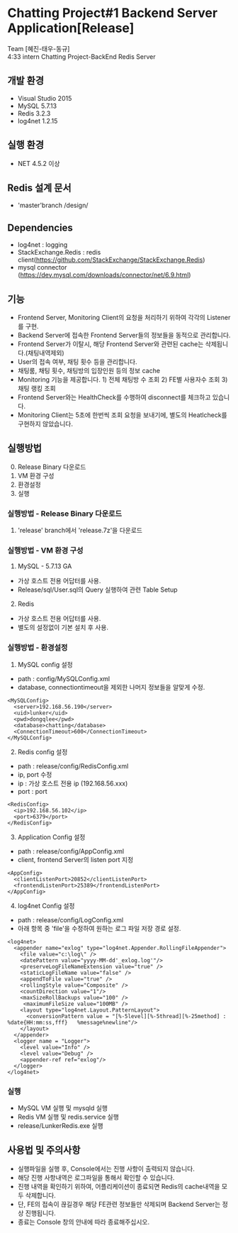 # Chatting Project#1 Backend Server Application[Release]
Team [혜진-태우-동규]  
4:33 intern Chatting Project-BackEnd Redis Server

## 개발 환경 
- Visual Studio 2015
- MySQL 5.7.13
- Redis 3.2.3
- log4net 1.2.15

## 실행 환경
- NET 4.5.2 이상  

## Redis 설계 문서 
- 'master'branch /design/  

## Dependencies
- log4net : logging
- StackExchange.Redis : redis client(https://github.com/StackExchange/StackExchange.Redis)   
- mysql connector (https://dev.mysql.com/downloads/connector/net/6.9.html)  

## 기능
- Frontend Server, Monitoring Client의 요청을 처리하기 위하여 각각의 Listener를 구현.
- Backend Server에 접속한 Frontend Server들의 정보들을 동적으로 관리합니다.
- Frontend Server가 이탈시, 해당 Frontend Server와 관련된 cache는 삭제됩니다.(채팅내역제외)
- User의 접속 여부, 채팅 횟수 등을 관리합니다.
- 채팅룸, 채팅 횟수, 채팅방의 입장인원 등의 정보 cache  
- Monitoring 기능을 제공합니다. 1) 전체 채팅방 수 조회 2) FE별 사용자수 조회 3) 채팅 랭킹 조회   
- Frontend Server와는 HealthCheck를 수행하여 disconnect를 체크하고 있습니다.
- Monitoring Client는 5초에 한번씩 조회 요청을 보내기에, 별도의 Heatlcheck를 구현하지 않았습니다.

## 실행방법
0) Release Binary 다운로드  
1) VM 환경 구성  
2) 환경설정  
3) 실행  


### 실행방법 - Release Binary 다운로드
1) 'release' branch에서 'release.7z'을 다운로드 

### 실행방법 - VM 환경 구성 

1) MySQL - 5.7.13 GA
- 가상 호스트 전용 어답터를 사용.  
- Release/sql/User.sql의 Query 실행하여 관련 Table Setup   

  
2) Redis
- 가상 호스트 전용 어답터를 사용.
- 별도의 설정없이 기본 설치 후 사용.

### 실행방법 - 환경설정 

1) MySQL config 설정
- path : config/MySQLConfig.xml
- database, connectiontimeout을 제외한 나머지 정보들을 알맞게 수정.


```
<MySQLConfig>
  <server>192.168.56.190</server>
  <uid>lunker</uid>
  <pwd>dongqlee</pwd>
  <database>chatting</database>
  <ConnectionTimeout>600</ConnectionTimeout>
</MySQLConfig>
```


2) Redis config 설정
- path : release/config/RedisConfig.xml    
- ip, port 수정
- ip : 가상 호스트 전용 ip (192.168.56.xxx) 
- port : port

```
<RedisConfig>
  <ip>192.168.56.102</ip>
  <port>6379</port>
</RedisConfig>
```


3) Application Config 설정
- path : release/config/AppConfig.xml  
- client, frontend Server의 listen port 지정


```
<AppConfig>
  <clientListenPort>20852</clientListenPort>
  <frontendListenPort>25389</frontendListenPort>
</AppConfig>
```

4) log4net Config 설정 
- path : release/config/LogConfig.xml
- 아래 항목 중 'file'을 수정하여 원하는 로그 파일 저장 경로 설정. 

```
<log4net>
  <appender name="exlog" type="log4net.Appender.RollingFileAppender">
    <file value="c:\log\" />
    <datePattern value="yyyy-MM-dd'_exlog.log'"/>
    <preserveLogFileNameExtension value="true" />
    <staticLogFileName value="false" />
    <appendToFile value="true" />
    <rollingStyle value="Composite" />
    <countDirection value="1"/>
    <maxSizeRollBackups value="100" />
     <maximumFileSize value="100MB" />
    <layout type="log4net.Layout.PatternLayout">
      <conversionPattern value = "[%-5level][%-5thread][%-25method] : %date{HH:mm:ss,fff}   %message%newline"/>
    </layout>
  </appender>
  <logger name = "Logger">
    <level value="Info" />
    <level value="Debug" />
    <appender-ref ref="exlog"/>
  </logger>
</log4net>
```

### 실행 
- MySQL VM 실행 및 mysqld 실행 
- Redis VM 실행 및 redis.service 실행
- release/LunkerRedis.exe 실행 

## 사용법 및 주의사항
- 실행파일을 실행 후, Console에서는 진행 사항이 출력되지 않습니다.
- 해당 진행 사항내역은 로그파일을 통해서 확인할 수 있습니다.
- 진행 내역을 확인하기 위하여, 어플리케이션이 종료되면 Redis의 cache내역을 모두 삭제합니다. 
- 단, FE의 접속이 끊길경우 해당 FE관련 정보들만 삭제되며 Backend Server는 정상 진행됩니다.
- 종료는 Console 창의 안내에 따라 종료해주십시오.

